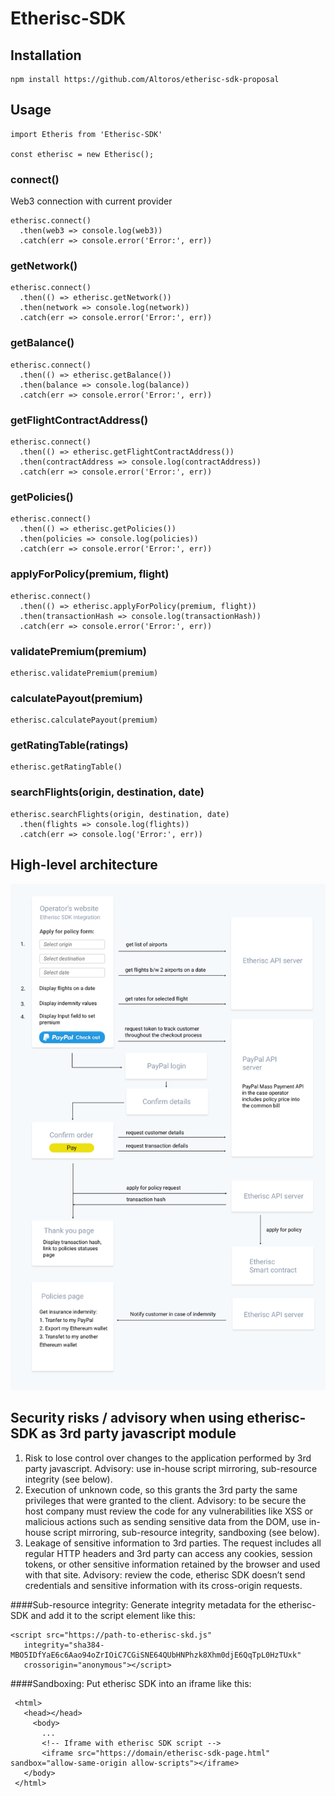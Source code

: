 # Etherisc-SDK

## Installation
```
npm install https://github.com/Altoros/etherisc-sdk-proposal
```

## Usage
```
import Etheris from 'Etherisc-SDK'

const etherisc = new Etherisc();
```

### connect()
Web3 connection with current provider
```
etherisc.connect()
  .then(web3 => console.log(web3))
  .catch(err => console.error('Error:', err))
```

### getNetwork()
```
etherisc.connect()
  .then(() => etherisc.getNetwork())
  .then(network => console.log(network))
  .catch(err => console.error('Error:', err))
```

### getBalance()
```
etherisc.connect()
  .then(() => etherisc.getBalance())
  .then(balance => console.log(balance))
  .catch(err => console.error('Error:', err))
```

### getFlightContractAddress()
```
etherisc.connect()
  .then(() => etherisc.getFlightContractAddress())
  .then(contractAddress => console.log(contractAddress))
  .catch(err => console.error('Error:', err))
```

### getPolicies()
```
etherisc.connect()
  .then(() => etherisc.getPolicies())
  .then(policies => console.log(policies))
  .catch(err => console.error('Error:', err))
```

### applyForPolicy(premium, flight)
```
etherisc.connect()
  .then(() => etherisc.applyForPolicy(premium, flight))
  .then(transactionHash => console.log(transactionHash))
  .catch(err => console.error('Error:', err))
```

### validatePremium(premium)
```
etherisc.validatePremium(premium)
```

### calculatePayout(premium)
```
etherisc.calculatePayout(premium)
```

### getRatingTable(ratings)
```
etherisc.getRatingTable()
```

### searchFlights(origin, destination, date)
```
etherisc.searchFlights(origin, destination, date)
  .then(flights => console.log(flights))
  .catch(err => console.log('Error:', err))
```

## High-level architecture
![high-level architecture](/img/high-level.png)

## Security risks / advisory when using etherisc-SDK as 3rd party javascript module
1. Risk to lose control over changes to the application performed by 3rd party javascript. Advisory: use in-house script mirroring, sub-resource integrity (see below).
2. Execution of unknown code, so this grants the 3rd party the same privileges that were granted to the client. Advisory: to be secure the host company must review the code for any vulnerabilities like XSS or malicious actions such as sending sensitive data from the DOM, use in-house script mirroring, sub-resource integrity, sandboxing (see below).
3. Leakage of sensitive information to 3rd parties. The request includes all regular HTTP headers and 3rd party can access any cookies, session tokens, or other sensitive information retained by the browser and used with that site. Advisory: review the code, etherisc SDK doesn’t send credentials and sensitive information with its cross-origin requests.

####Sub-resource integrity:
Generate integrity metadata for the etherisc-SDK and add it to the script element like this:
```
<script src="https://path-to-etherisc-skd.js" 
   integrity="sha384-MBO5IDfYaE6c6Aao94oZrIOiC7CGiSNE64QUbHNPhzk8Xhm0djE6QqTpL0HzTUxk"
   crossorigin="anonymous"></script>
```   

####Sandboxing:
Put etherisc SDK into an iframe like this:
```
 <html>
   <head></head>
     <body>
       ...    
       <!-- Iframe with etherisc SDK script -->
       <iframe src="https://domain/etherisc-sdk-page.html" sandbox="allow-same-origin allow-scripts"></iframe>
   </body>
 </html>
```

